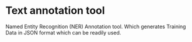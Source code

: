 # Text annotation tool
Named Entity Recognition (NER) Annotation tool. Which generates Training Data in JSON format which can be readily used.